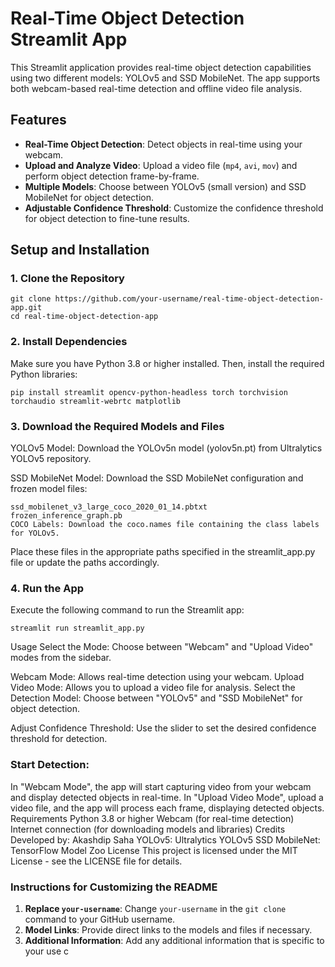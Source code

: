 # Real-Time Object Detection Streamlit App

This Streamlit application provides real-time object detection capabilities using two different models: YOLOv5 and SSD MobileNet. The app supports both webcam-based real-time detection and offline video file analysis.

## Features

- **Real-Time Object Detection**: Detect objects in real-time using your webcam.
- **Upload and Analyze Video**: Upload a video file (`mp4`, `avi`, `mov`) and perform object detection frame-by-frame.
- **Multiple Models**: Choose between YOLOv5 (small version) and SSD MobileNet for object detection.
- **Adjustable Confidence Threshold**: Customize the confidence threshold for object detection to fine-tune results.

## Setup and Installation

### 1. Clone the Repository
```
git clone https://github.com/your-username/real-time-object-detection-app.git
cd real-time-object-detection-app
```
### 2. Install Dependencies
Make sure you have Python 3.8 or higher installed. Then, install the required Python libraries:

```
pip install streamlit opencv-python-headless torch torchvision torchaudio streamlit-webrtc matplotlib
```

### 3. Download the Required Models and Files
YOLOv5 Model: Download the YOLOv5n model (yolov5n.pt) from Ultralytics YOLOv5 repository.

SSD MobileNet Model: Download the SSD MobileNet configuration and frozen model files:
```
ssd_mobilenet_v3_large_coco_2020_01_14.pbtxt
frozen_inference_graph.pb
COCO Labels: Download the coco.names file containing the class labels for YOLOv5.
```
Place these files in the appropriate paths specified in the streamlit_app.py file or update the paths accordingly.

### 4. Run the App
Execute the following command to run the Streamlit app:

```
streamlit run streamlit_app.py
```
Usage
Select the Mode: Choose between "Webcam" and "Upload Video" modes from the sidebar.


Webcam Mode: Allows real-time detection using your webcam.
Upload Video Mode: Allows you to upload a video file for analysis.
Select the Detection Model: Choose between "YOLOv5" and "SSD MobileNet" for object detection.

Adjust Confidence Threshold: Use the slider to set the desired confidence threshold for detection.

### Start Detection:

In "Webcam Mode", the app will start capturing video from your webcam and display detected objects in real-time.
In "Upload Video Mode", upload a video file, and the app will process each frame, displaying detected objects.
Requirements
Python 3.8 or higher
Webcam (for real-time detection)
Internet connection (for downloading models and libraries)
Credits
Developed by: Akashdip Saha
YOLOv5: Ultralytics YOLOv5
SSD MobileNet: TensorFlow Model Zoo
License
This project is licensed under the MIT License - see the LICENSE file for details.


### Instructions for Customizing the README

1. **Replace `your-username`**: Change `your-username` in the `git clone` command to your GitHub username.
2. **Model Links**: Provide direct links to the models and files if necessary.
3. **Additional Information**: Add any additional information that is specific to your use c

